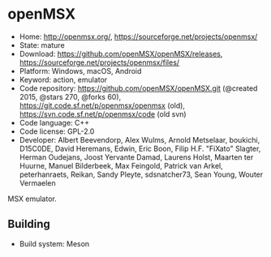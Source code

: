 # openMSX

- Home: http://openmsx.org/, https://sourceforge.net/projects/openmsx/
- State: mature
- Download: https://github.com/openMSX/openMSX/releases, https://sourceforge.net/projects/openmsx/files/
- Platform: Windows, macOS, Android
- Keyword: action, emulator
- Code repository: https://github.com/openMSX/openMSX.git (@created 2015, @stars 270, @forks 60), https://git.code.sf.net/p/openmsx/openmsx (old), https://svn.code.sf.net/p/openmsx/code (old svn)
- Code language: C++
- Code license: GPL-2.0
- Developer: Albert Beevendorp, Alex Wulms, Arnold Metselaar, boukichi, D15C0DE, David Heremans, Edwin, Eric Boon, Filip H.F. "FiXato" Slagter, Herman Oudejans, Joost Yervante Damad, Laurens Holst, Maarten ter Huurne, Manuel Bilderbeek, Max Feingold, Patrick van Arkel, peterhanraets, Reikan, Sandy Pleyte, sdsnatcher73, Sean Young, Wouter Vermaelen

MSX emulator.

## Building

- Build system: Meson
